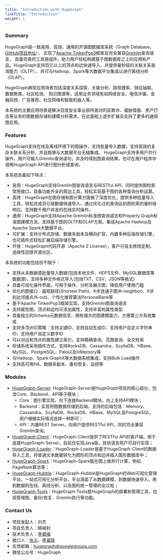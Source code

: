 ```yaml
---
title: "Introduction with HugeGraph"
linkTitle: "Introduction"
weight: 1
---
```


### Summary

HugeGraph是一款易用、高效、通用的开源图数据库系统（Graph Database，[GitHub项目地址](https://github.com/hugegraph/hugegraph)），
实现了[Apache TinkerPop3](https://tinkerpop.apache.org)框架及完全兼容[Gremlin](https://tinkerpop.apache.org/gremlin.html)查询语言，
具备完善的工具链组件，助力用户轻松构建基于图数据库之上的应用和产品。HugeGraph支持百亿以上的顶点和边快速导入，并提供毫秒级的关联关系查询能力（OLTP），
并可与Hadoop、Spark等大数据平台集成以进行离线分析（OLAP）。

HugeGraph典型应用场景包括深度关系探索、关联分析、路径搜索、特征抽取、数据聚类、社区检测、
知识图谱等，适用业务领域有如网络安全、电信诈骗、金融风控、广告推荐、社交网络和智能机器人等。

本系统的主要应用场景是解决百度安全事业部所面对的反欺诈、威胁情报、黑产打击等业务的图数据存储和建模分析需求，在此基础上逐步扩展及支持了更多的通用图应用。

### Features

HugeGraph支持在线及离线环境下的图操作，支持批量导入数据，支持高效的复杂关联关系分析，并且能够与大数据平台无缝集成。
HugeGraph支持多用户并行操作，用户可输入Gremlin查询语句，并及时得到图查询结果，也可在用户程序中调用HugeGraph API进行图分析或查询。

本系统具备如下特点：  

- 易用：HugeGraph支持Gremlin图查询语言与RESTful API，同时提供图检索常用接口，具备功能齐全的周边工具，轻松实现基于图的各种查询分析运算。
- 高效：HugeGraph在图存储和图计算方面做了深度优化，提供多种批量导入工具，轻松完成百亿级数据快速导入，通过优化过的查询达到图检索的毫秒级响应。支持数千用户并发的在线实时操作。
- 通用：HugeGraph支持Apache Gremlin标准图查询语言和Property Graph标准图建模方法，支持基于图的OLTP和OLAP方案。集成Apache Hadoop及Apache Spark大数据平台。
- 可扩展：支持分布式存储、数据多副本及横向扩容，内置多种后端存储引擎，也可插件式轻松扩展后端存储引擎。
- 开放：HugeGraph代码开源（Apache 2 License），客户可自主修改定制，选择性回馈开源社区。

本系统的功能包括但不限于：

- 支持从多数据源批量导入数据(包括本地文件、HDFS文件、MySQL数据库等数据源)，支持多种文件格式导入(包括TXT、CSV、JSON等格式)
- 具备可视化操作界面，可用于操作、分析及展示图，降低用户使用门槛
- 优化的图接口：最短路径(Shortest Path)、K步连通子图(K-neighbor)、K步到达邻接点(K-out)、个性化推荐算法PersonalRank等
- 基于Apache TinkerPop3框架实现，支持Gremlin图查询语言
- 支持属性图，顶点和边均可添加属性，支持丰富的属性类型
- 具备独立的Schema元数据信息，拥有强大的图建模能力，方便第三方系统集成
- 支持多顶点ID策略：支持主键ID、支持自动生成ID、支持用户自定义字符串ID、支持用户自定义数字ID	
- 可以对边和顶点的属性建立索引，支持精确查询、范围查询、全文检索	
- 存储系统采用插件方式，支持RocksDB、Cassandra、ScyllaDB、HBase、MySQL、PostgreSQL、Palo以及InMemory等
- 与Hadoop、Spark GraphX等大数据系统集成，支持Bulk Load操作
- 支持高可用HA、数据多副本、备份恢复、监控等

### Modules

- [HugeGraph-Server](/docs/quickstart/hugegraph-server): HugeGraph-Server是HugeGraph项目的核心部分，包含Core、Backend、API等子模块；
  - Core：图引擎实现，向下连接Backend模块，向上支持API模块；
  - Backend：实现将图数据存储到后端，支持的后端包括：Memory、Cassandra、ScyllaDB、RocksDB、HBase、MySQL及PostgreSQL，用户根据实际情况选择一种即可；
  - API：内置REST Server，向用户提供RESTful API，同时完全兼容Gremlin查询。
- [HugeGraph-Client](/docs/quickstart/hugegraph-client)：HugeGraph-Client提供了RESTful API的客户端，用于连接HugeGraph-Server，目前仅实现Java版，其他语言用户可自行实现；
- [HugeGraph-Loader](/docs/quickstart/hugegraph-loader)：HugeGraph-Loader是基于HugeGraph-Client的数据导入工具，将普通文本数据转化为图形的顶点和边并插入图形数据库中；
- [HugeGraph-Spark](/docs/quickstart/hugegraph-spark)：HugeGraph-Spark能在图上做并行计算，例如PageRank算法等；
- [HugeGraph-Hubble](/docs/quickstart/hugegraph-hubble)：HugeGraph-Hubble是HugeGraph的Web可视化管理平台，一站式可视化分析平台，平台涵盖了从数据建模，到数据快速导入，再到数据的在线、离线分析、以及图的统一管理的全过程；
- [HugeGraph-Tools](/docs/quickstart/hugegraph-tools)：HugeGraph-Tools是HugeGraph的部署和管理工具，包括管理图、备份/恢复、Gremlin执行等功能。

### Contact Us

- 项目发起人：刘杰
- 项目负责人：韩祖利
- 技术负责人：[李章梅](https://github.com/javeme)
- 接口人：[张义](https://github.com/zhoney)，[李凝瑞](https://github.com/Linary)
- 反馈邮箱：[hugegraph@googlegroups.com](mailto:hugegraph@googlegroups.com)
- 微信公众号：HugeGraph
